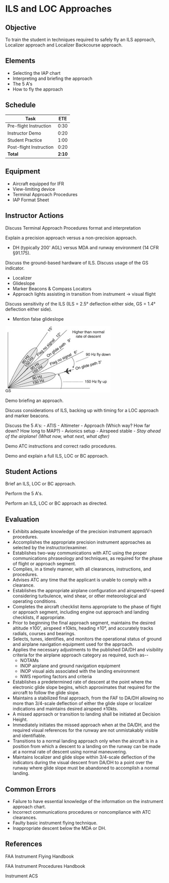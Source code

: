 # ILS and LOC Approaches

## Objective
To train the student in techniques required to safely fly an ILS approach, Localizer approach and Localizer Backcourse approach.

## Elements
- Selecting the IAP chart
- Interpreting and briefing the approach
- The 5 A's
- How to fly the approach

## Schedule
| Task | ETE |
| ---- | --- |
| Pre-flight Instruction | 0:30 |
| Instructor Demo | 0:20 |
| Student Practice | 1:00 |
| Post-flight Instruction | 0:20 |
| **Total** | **2:10** |

## Equipment
- Aircraft equipped for IFR
- View-limiting device
- Terminal Approach Procedures
- IAP Format Sheet

## Instructor Actions
Discuss Terminal Approach Procedures format and interpretation

Explain a precision approach versus a non-precision approach.
- DH (typically 200' AGL) versus MDA and runway environment (14 CFR §91.175).

Discuss the ground-based hardware of ILS. Discuss usage of the GS indicator.
- Localizer
- Glideslope
- Marker Beacons & Compass Locators
- Approach lights assisting in transition from instrument -> visual flight

Discuss sensitivity of the ILS (ILS = 2.5° deflection either side, GS = 1.4° deflection either side).
- Mention false glideslope

![IFH Figure 9-29](https://github.com/rileyteige/flight-lessons/blob/master/Instrument%20Rating/images/false-glideslope.jpg?raw=true)

Demo briefing an approach.

Discuss considerations of ILS, backing up with timing for a LOC approach and marker beacons.

Discuss the 5 A's:
    - ATIS
    - Altimeter
    - Approach (Which way? How far down? How long to MAP?)
    - Avionics setup
    - Airspeed stable
    - _Stay ahead of the airplane! (What now, what next, what after)_

Demo ATC instructions and correct radio procedures.

Demo and explain a full ILS, LOC or BC approach.

## Student Actions
Brief an ILS, LOC or BC approach.

Perform the 5 A's.

Perform an ILS, LOC or BC approach as directed.

## Evaluation
- Exhibits adequate knowledge of the precision instrument approach procedures.
- Accomplishes the appropriate precision instrument approaches as selected by the instructor/examiner.
- Establishes two-way communications with ATC using the proper communications phraseology and techniques, as required for the phase of flight or approach segment.
- Complies, in a timely manner, with all clearances, instructions, and procedures.
- Advises ATC any time that the applicant is unable to comply with a clearance.
- Establishes the appropriate airplane configuration and airspeed/V-speed considering turbulence, wind shear, or other meteorological and operating conditions.
- Completes the aircraft checklist items appropriate to the phase of flight or approach segment, including engine out approach and landing checklists, if appropriate.
- Prior to beginning the final approach segment, maintains the desired altitude ±100', airspeed ±10kts, heading ±10°, and accurately tracks radials, courses and bearings.
- Selects, tunes, identifies, and monitors the operational status of ground and airplane navigation equipment used for the approach.
- Applies the necessary adjustments to the published DA/DH and visibility criteria for the airplane approach category as required, such as--
    - NOTAMs
    - INOP airplane and ground navigation equipment
    - INOP visual aids associated with the landing environment
    - NWS reporting factors and criteria
- Establishes a predetermined rate of descent at the point where the electronic glide slope begins, which approximates that required for the aircraft to follow the glide slope.
- Maintains a stabilized final approach, from the FAF to DA/DH allowing no more than 3/4-scale deflection of either the glide slope or localizer indications and maintains desired airspeed ±10kts.
- A missed approach or transition to landing shall be initiated at Decision Height.
- Immediately initiates the missed approach when at the DA/DH, and the required visual references for the runway are not unmistakably visible and identifiable.
- Transitions to a normal landing approach only when the aircraft is in a position from which a descent to a landing on the runway can be made at a normal rate of descent using normal maneuvering.
- Maintains localizer and glide slope within 3/4-scale deflection of the indicators during the visual descent from DA/DH to a point over the runway where glide slope must be abandoned to accomplish a normal landing.

## Common Errors
- Failure to have essential knowledge of the information on the instrument approach chart.
- Incorrect communications procedures or noncompliance with ATC clearances.
- Faulty basic instrument flying technique.
- Inappropriate descent below the MDA or DH.

## References

FAA Instrument Flying Handbook

FAA Instrument Procedures Handbook

Instrument ACS